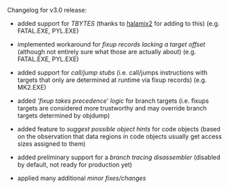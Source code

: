 
Changelog for v3.0 release:

- added support for *TBYTES* (thanks to [halamix2](https://github.com/fonic/wcdatool/pull/12) for adding to this) (e.g. FATAL.EXE, PYL.EXE)

- implemented workaround for *fixup records lacking a target offset* (although not entirely sure what those are actually about) (e.g. FATAL.EXE, PYL.EXE)

- added support for *call/jump stubs* (i.e. call/jumps instructions with targets that only are determined at runtime via fixup records) (e.g. MK2.EXE)

- added *'fixup takes precedence' logic* for branch targets (i.e. fixups targets are considered more trustworthy and may override branch targets determined by objdump)

- added feature to *suggest possible object hints* for code objects (based on the observation that data regions in code objects usually get access sizes assigned to them)

- added preliminary support for a *branch tracing disassembler* (disabled by default, not ready for production yet)

- applied many additional *minor fixes/changes*
